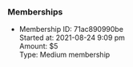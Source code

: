 ### Memberships

- Membership ID: 71ac890990be  
  Started at: 2021-08-24 9:09 pm  
  Amount: $5  
  Type: Medium membership
